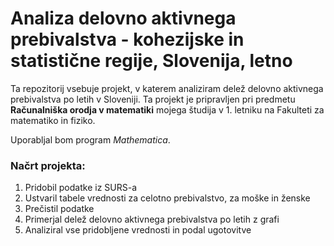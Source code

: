 # Analiza delovno aktivnega prebivalstva - kohezijske in statistične regije, Slovenija, letno

Ta repozitorij vsebuje projekt, v katerem analiziram delež delovno aktivnega prebivalstva po letih v Sloveniji. Ta projekt je pripravljen pri predmetu **Računalniška orodja v matematiki** mojega študija v 1. letniku na Fakulteti za matematiko in fiziko. 

Uporabljal bom program *Mathematica*.

### Načrt projekta:

1. Pridobil podatke iz SURS-a
2. Ustvaril tabele vrednosti za celotno prebivalstvo, za moške in ženske
3. Prečistil podatke
4. Primerjal delež delovno aktivnega prebivalstva po letih z grafi
5. Analiziral vse pridobljene vrednosti in podal ugotovitve

